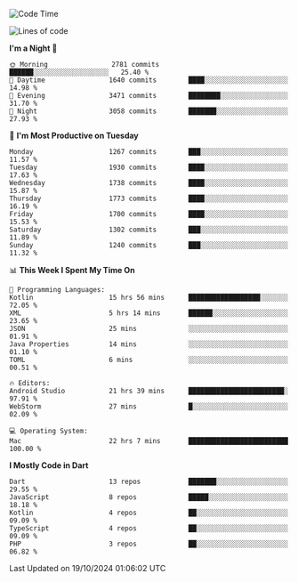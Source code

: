 <!--START_SECTION:waka-->
![Code Time](http://img.shields.io/badge/Code%20Time-818%20hrs-blue)

![Lines of code](https://img.shields.io/badge/From%20Hello%20World%20I%27ve%20Written-3.6%20million%20lines%20of%20code-blue)

**I'm a Night 🦉** 

```text
🌞 Morning                2781 commits        ██████░░░░░░░░░░░░░░░░░░░   25.40 % 
🌆 Daytime                1640 commits        ████░░░░░░░░░░░░░░░░░░░░░   14.98 % 
🌃 Evening                3471 commits        ████████░░░░░░░░░░░░░░░░░   31.70 % 
🌙 Night                  3058 commits        ███████░░░░░░░░░░░░░░░░░░   27.93 % 
```
📅 **I'm Most Productive on Tuesday** 

```text
Monday                   1267 commits        ███░░░░░░░░░░░░░░░░░░░░░░   11.57 % 
Tuesday                  1930 commits        ████░░░░░░░░░░░░░░░░░░░░░   17.63 % 
Wednesday                1738 commits        ████░░░░░░░░░░░░░░░░░░░░░   15.87 % 
Thursday                 1773 commits        ████░░░░░░░░░░░░░░░░░░░░░   16.19 % 
Friday                   1700 commits        ████░░░░░░░░░░░░░░░░░░░░░   15.53 % 
Saturday                 1302 commits        ███░░░░░░░░░░░░░░░░░░░░░░   11.89 % 
Sunday                   1240 commits        ███░░░░░░░░░░░░░░░░░░░░░░   11.32 % 
```


📊 **This Week I Spent My Time On** 

```text
💬 Programming Languages: 
Kotlin                   15 hrs 56 mins      ██████████████████░░░░░░░   72.05 % 
XML                      5 hrs 14 mins       ██████░░░░░░░░░░░░░░░░░░░   23.65 % 
JSON                     25 mins             ░░░░░░░░░░░░░░░░░░░░░░░░░   01.91 % 
Java Properties          14 mins             ░░░░░░░░░░░░░░░░░░░░░░░░░   01.10 % 
TOML                     6 mins              ░░░░░░░░░░░░░░░░░░░░░░░░░   00.51 % 

🔥 Editors: 
Android Studio           21 hrs 39 mins      ████████████████████████░   97.91 % 
WebStorm                 27 mins             █░░░░░░░░░░░░░░░░░░░░░░░░   02.09 % 

💻 Operating System: 
Mac                      22 hrs 7 mins       █████████████████████████   100.00 % 
```

**I Mostly Code in Dart** 

```text
Dart                     13 repos            ███████░░░░░░░░░░░░░░░░░░   29.55 % 
JavaScript               8 repos             █████░░░░░░░░░░░░░░░░░░░░   18.18 % 
Kotlin                   4 repos             ██░░░░░░░░░░░░░░░░░░░░░░░   09.09 % 
TypeScript               4 repos             ██░░░░░░░░░░░░░░░░░░░░░░░   09.09 % 
PHP                      3 repos             ██░░░░░░░░░░░░░░░░░░░░░░░   06.82 % 
```




 Last Updated on 19/10/2024 01:06:02 UTC
<!--END_SECTION:waka-->
